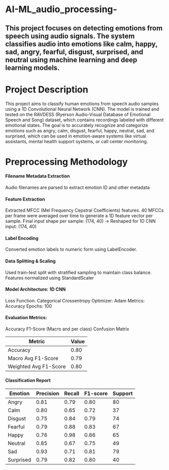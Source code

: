 # AI-ML_audio_processing-
## This project focuses on detecting emotions from speech using audio signals. The system classifies audio into emotions like calm, happy, sad, angry, fearful, disgust, surprised, and neutral using machine learning and deep learning models.
# Project Description
This project aims to classify human emotions from speech audio samples using a 1D Convolutional Neural Network (CNN). The model is trained and tested on the RAVDESS (Ryerson Audio-Visual Database of Emotional Speech and Song) dataset, which contains recordings labeled with different emotional states.
The goal is to accurately recognize and categorize emotions such as angry, calm, disgust, fearful, happy, neutral, sad, and surprised, which can be used in emotion-aware systems like virtual assistants, mental health support systems, or call center monitoring.
# Preprocessing Methodology
#### Filename Metadata Extraction
Audio filenames are parsed to extract emotion ID and other metadata
#### Feature Extraction
Extracted MFCC (Mel Frequency Cepstral Coefficients) features.
40 MFCCs per frame were averaged over time to generate a 1D feature vector per sample.
Final input shape per sample: (174, 40) → Reshaped for 1D CNN input: (174, 40)
#### Label Encoding
Converted emotion labels to numeric form using LabelEncoder.
#### Data Splitting & Scaling
Used train-test split with stratified sampling to maintain class balance.
Features normalized using StandardScaler
#### Model Architecture: 1D CNN
Loss Function: Categorical Crossentropy
Optimizer: Adam
Metrics: Accuracy
Epochs: 100
#### Evaluation Metrics:
Accuracy
F1-Score (Macro and per class)
Confusion Matrix

| Metric                | Value |
| --------------------- | ----- |
| Accuracy              | 0.80  |
| Macro Avg F1-Score    | 0.79  |
| Weighted Avg F1-Score | 0.80  |

#### Classification Report

| Emotion   | Precision | Recall | F1-score | Support |
| --------- | --------- | ------ | -------- | ------- |
| Angry     | 0.81      | 0.79   | 0.80     | 80      |
| Calm      | 0.80      | 0.65   | 0.72     | 37      |
| Disgust   | 0.75      | 0.84   | 0.79     | 74      |
| Fearful   | 0.79      | 0.88   | 0.83     | 67      |
| Happy     | 0.76      | 0.98   | 0.86     | 65      |
| Neutral   | 0.85      | 0.67   | 0.75     | 49      |
| Sad       | 0.93      | 0.71   | 0.81     | 79      |
| Surprised | 0.79      | 0.82   | 0.80     | 40      |

